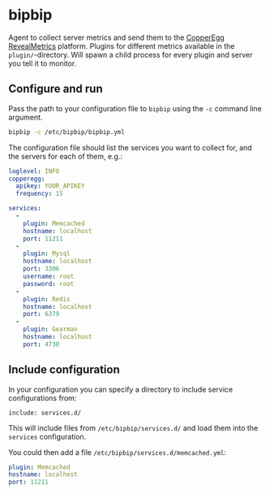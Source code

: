 bipbip
======
Agent to collect server metrics and send them to the [CopperEgg RevealMetrics](http://copperegg.com/) platform.
Plugins for different metrics available in the `plugin/`-directory.
Will spawn a child process for every plugin and server you tell it to monitor.

Configure and run
-----------------
Pass the path to your configuration file to `bipbip` using the `-c` command line argument.
```sh
bipbip -c /etc/bipbip/bipbip.yml
```

The configuration file should list the services you want to collect for, and the servers for each of them, e.g.:
```yml
loglevel: INFO
copperegg:
  apikey: YOUR_APIKEY
  frequency: 15

services:
  -
    plugin: Memcached
    hostname: localhost
    port: 11211
  -
    plugin: Mysql
    hostname: localhost
    port: 3306
    username: root
    password: root
  -
    plugin: Redis
    hostname: localhost
    port: 6379
  -
    plugin: Gearman
    hostname: localhost
    port: 4730
```

Include configuration
---------------------
In your configuration you can specify a directory to include service configurations from:
```
include: services.d/
```
This will include files from `/etc/bipbip/services.d/` and load them into the `services` configuration.

You could then add a file `/etc/bipbip/services.d/memcached.yml`:
```yml
plugin: Memcached
hostname: localhost
port: 11211
```
